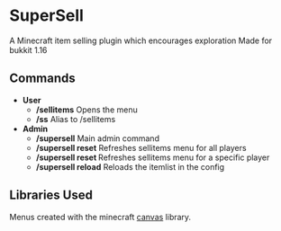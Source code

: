 # SuperSell

A Minecraft item selling plugin which encourages exploration
Made for bukkit 1.16

## Commands
* **User**
    * **/sellitems** Opens the menu
    * **/ss** Alias to /sellitems
* **Admin**
    * **/supersell** Main admin command
    * **/supersell reset** Refreshes sellitems menu for all players
    * **/supersell reset <player>** Refreshes sellitems menu for a specific player
    * **/supersell reload** Reloads the itemlist in the config

## Libraries Used
Menus created with the minecraft [canvas](https://github.com/IPVP-MC/canvas) library.